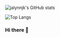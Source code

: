 ![jalynnjk's GitHub stats](https://github-readme-stats.vercel.app/api?username=jalynnjk&show_icons=true&theme=bear)

![Top Langs](https://github-readme-stats.vercel.app/api/top-langs/?username=jalynnjk&layout=compact&theme=bear)

### Hi there 👋

<!--
**jalynnjk/jalynnjk** is a ✨ _special_ ✨ repository because its `README.md` (this file) appears on your GitHub profile.

Here are some ideas to get you started:

- 🔭 I’m currently working on ...
- 🌱 I’m currently learning ...
- 👯 I’m looking to collaborate on ...
- 🤔 I’m looking for help with ...
- 💬 Ask me about ...
- 📫 How to reach me: ...
- 😄 Pronouns: ...
- ⚡ Fun fact: ...
-->
